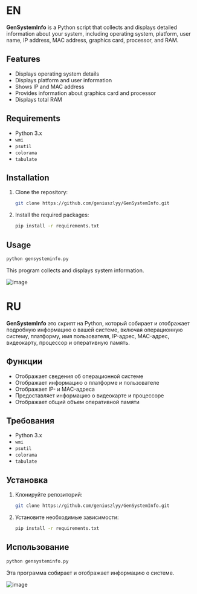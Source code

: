 # EN
**GenSystemInfo** is a Python script that collects and displays detailed information about your system, including operating system, platform, user name, IP address, MAC address, graphics card, processor, and RAM. 

## Features
- Displays operating system details
- Displays platform and user information
- Shows IP and MAC address
- Provides information about graphics card and processor
- Displays total RAM

## Requirements
- Python 3.x
- `wmi`
- `psutil`
- `colorama`
- `tabulate`

## Installation
1. Clone the repository:
    ```bash
    git clone https://github.com/geniuszlyy/GenSystemInfo.git
    ```
2. Install the required packages:
    ```bash
    pip install -r requirements.txt
    ```

## Usage
```bash
python gensysteminfo.py
```
This program collects and displays system information.

![image](https://github.com/user-attachments/assets/abe0b7de-cac8-4b13-83a5-dafe45912c4f)


# RU
**GenSystemInfo** это скрипт на Python, который собирает и отображает подробную информацию о вашей системе, включая операционную систему, платформу, имя пользователя, IP-адрес, MAC-адрес, видеокарту, процессор и оперативную память.

## Функции
- Отображает сведения об операционной системе
- Отображает информацию о платформе и пользователе
- Отображает IP- и MAC-адреса
- Предоставляет информацию о видеокарте и процессоре
- Отображает общий объем оперативной памяти
  
## Требования
- Python 3.x
- `wmi`
- `psutil`
- `colorama`
- `tabulate`

## Установка
1. Клонируйте репозиторий:
    ```bash
    git clone https://github.com/geniuszlyy/GenSystemInfo.git
    ```
2. Установите необходимые зависимости:
    ```bash
    pip install -r requirements.txt
    ```

## Использование
```bash
python gensysteminfo.py
```
Эта программа собирает и отображает информацию о системе.

![image](https://github.com/user-attachments/assets/2cad6594-6886-40f8-9361-4dbf0fe380fe)

